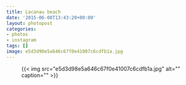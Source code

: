 ```yaml
---
title: Lacanau beach
date: '2015-06-08T13:43:20+00:00'
layout: photopost
categories:
- photos
- instagram
tags: []
image: e5d3d98e5a646c67f0e41007c6cdfb1a.jpg
---
```


<figure class="photo photo--square">
  {{< img src="e5d3d98e5a646c67f0e41007c6cdfb1a.jpg" alt="" caption="" >}}

</figure>




